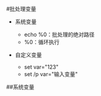 #批处理变量
+ 系统变量
	
	* echo %0：批处理的绝对路径
	* %0：循环执行
	
	
+ 自定义变量
	+ set var="123"
	+ set /p var="输入变量"

##系统变量

	